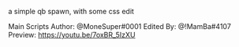 a simple qb spawn, with some css edit

Main Scripts Author: @MoneSuper#0001
Edited By: @!MamBa#4107
Preview: https://youtu.be/7oxBR_5IzXU
